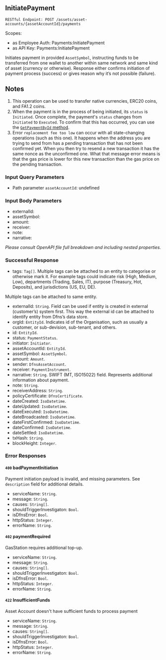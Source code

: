 
## InitiatePayment
`RESTful Endpoint: POST /assets/asset-accounts/{assetAccountId}/payments`

Scopes:
 * as Employee Auth: Payments:InitiatePayment
 * as API Key: Payments:InitiatePayment

Initiates payment in provided `AssetSymbol`, instructing funds to be transferred from one wallet to another within same network and same kind of asset (currency or otherwise). Response either confirms initiation of payment process (success) or gives reason why it’s not possible (failure).

## Notes

1.  This operation can be used to transfer native currencies, ERC20 coins, and FA1.2 coins.
2.  When the payment is in the process of being initiated, its `status` is `Initiated`. Once complete, the payment's `status` changes from `Initiated` to `Executed`. To confirm that this has occurred, you can use the [`GetPaymentById` method](./GetPaymentById.md).
3.  Error `replacement fee too low` can occur with all state-changing operations (such as this one). It happens when the address you are trying to send from has a pending transaction that has not been confirmed yet. When you then try to resend a new transaction it has the same nonce as the unconfirmed one. What that message error means is that the gas price is lower for this new transaction than the gas price on the pending transaction.

<!--  -->
### Input Query Parameters
* Path parameter `assetAccountId`: undefined
### Input Body Parameters
* externalId: 
* assetSymbol: 
* amount: 
* receiver: 
* note: 
* narrative: 

_Please consult OpenAPI file full breakdown and including nested properties._
### Successful Response
* tags: `Tag[]`. Multiple tags can be attached to an entity to categorise or otherwise mark it. For example tags could indicate risk (High, Medium, Low), departments (Trading, Sales, IT), purpose (Treasury, Hot, Deposits), and jurisdictions (US, EU, DE).

Multiple tags can be attached to same entity.
* externalId: `String`. Field can be used if entity is created in external (customer’s) system first. This way the external id can be attached to identify entity from Dfns’s data store.
* orgId: `EntityId`. Indicates id of the Organisation, such as usually a customer, or sub-devision, sub-tenant, and others.
* id: `EntityId`. 
* status: `PaymentStatus`. 
* initiator: `Initiator`. 
* assetAccountId: `EntityId`. 
* assetSymbol: `AssetSymbol`. 
* amount: `Amount`. 
* sender: `DfnsAssetAccount`. 
* receiver: `PaymentInstrument`. 
* narrative: `String`. SWIFT (MT, ISO15022) field. Represents additional information about payment.
* note: `String`. 
* receiverAddress: `String`. 
* policyCertificate: `DfnsCertificate`. 
* dateCreated: `IsoDatetime`. 
* dateUpdated: `IsoDatetime`. 
* dateExecuted: `IsoDatetime`. 
* dateBroadcasted: `IsoDatetime`. 
* dateFirstConfirmed: `IsoDatetime`. 
* dateConfirmed: `IsoDatetime`. 
* dateSettled: `IsoDatetime`. 
* txHash: `String`. 
* blockHeight: `Integer`.
### Error Responses
#### `400` **badPaymentInitiation** 
Payment initiation payload is invalid, and missing parameters. See `description` field for additional details.
* serviceName: `String`. 
* message: `String`. 
* causes: `String[]`. 
* shouldTriggerInvestigaton: `Bool`. 
* isDfnsError: `Bool`. 
* httpStatus: `Integer`. 
* errorName: `String`. 

#### `402` **paymentRequired** 
GasStation requires additional top-up.
* serviceName: `String`. 
* message: `String`. 
* causes: `String[]`. 
* shouldTriggerInvestigaton: `Bool`. 
* isDfnsError: `Bool`. 
* httpStatus: `Integer`. 
* errorName: `String`. 

#### `422` **InsufficientFunds** 
Asset Account doesn't have sufficient funds to process payment
* serviceName: `String`. 
* message: `String`. 
* causes: `String[]`. 
* shouldTriggerInvestigaton: `Bool`. 
* isDfnsError: `Bool`. 
* httpStatus: `Integer`. 
* errorName: `String`.


